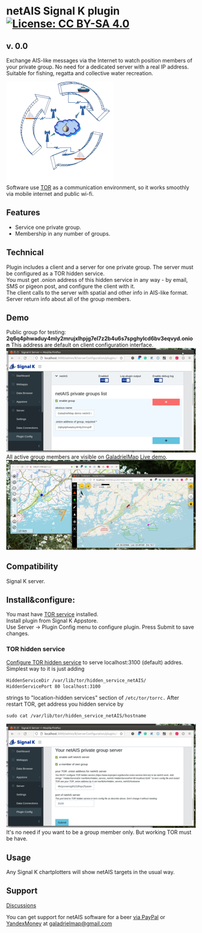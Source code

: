 # netAIS Signal K plugin[![License: CC BY-SA 4.0](https://img.shields.io/badge/License-CC%20BY--SA%204.0-lightgrey.svg)](https://creativecommons.org/licenses/by-sa/4.0/)

## v. 0.0

Exchange AIS-like messages via the Internet to watch position members of your private group. No need for a dedicated server with a real IP address.  
Suitable for fishing, regatta and collective water recreation.  

![scheme](screenshots/art.png)   
Software use [TOR](torproject.org) as a communication environment, so it works smoothly via mobile internet and public wi-fi.

## Features
* Service one private group.
* Membership in any number of groups.

## Technical
Plugin includes a client and a server for one private group. The server must be configured as a TOR hidden service.  
You must get .onion address of this hidden service in any way - by email, SMS or pigeon post, and configure the client with it.  
The client calls to the server with spatial and other info in AIS-like format. Server return info about all of the group members.  

## Demo
Public group for testing:  
**2q6q4phwaduy4mly2mrujxlhpjg7el7z2b4u6s7spghylcd6bv3eqvyd.onion**  This address are default on client configuration interface.  
![screenshot](screenshots/s2.png)   
All active group members are visible on  [GaladrielMap](http://galadrielmap.hs-yachten.at/) [Live demo](http://130.61.159.53/map/).  
![screenshot](screenshots/s1.jpg)   

## Compatibility
Signal K server. 

## Install&configure:
You mast have [TOR service](https://www.torproject.org/docs/tor-manual.html.en) installed.  
Install plugin from Signal K Appstore.  
Use Server -> Plugin Config menu to configure plugin. Press Submit to save changes.

### TOR hidden service
[Configure TOR hidden service](https://www.torproject.org/docs/tor-onion-service.html.en) to serve localhost:3100 (default) addres. Simplest way to it is just adding  
```
HiddenServiceDir /var/lib/tor/hidden_service_netAIS/   
HiddenServicePort 80 localhost:3100  
```
strings to "location-hidden services" section of `/etc/tor/torrc.`
After restart TOR, get address you hidden service by  
```
sudo cat /var/lib/tor/hidden_service_netAIS/hostname  
```
![screenshot](screenshots/s3.png)   
It's no need if you want to be a group member only. But working TOR must be have.

## Usage
Any Signal K chartplotters will show netAIS targets in the usual way.

## Support
[Discussions](https://github.com/VladimirKalachikhin/netAIS-Signal-K/discussions/)

You can get support for netAIS software for a beer [via PayPal](https://paypal.me/VladimirKalachikhin) or [YandexMoney](https://yasobe.ru/na/galadrielmap) at [galadrielmap@gmail.com](mailto:galadrielmap@gmail.com)  